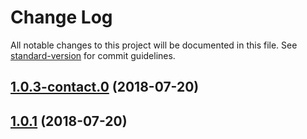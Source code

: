 # Change Log

All notable changes to this project will be documented in this file. See [standard-version](https://github.com/conventional-changelog/standard-version) for commit guidelines.

<a name="1.0.3-contact.0"></a>
## [1.0.3-contact.0](https://github.com/Evolvus/evolvus-sandstorm-apis/compare/v1.0.2...v1.0.3-contact.0) (2018-07-20)



<a name="1.0.1"></a>
## [1.0.1](https://github.com/Evolvus/evolvus-sandstorm-apis/compare/v1.0.2...v1.0.1) (2018-07-20)
